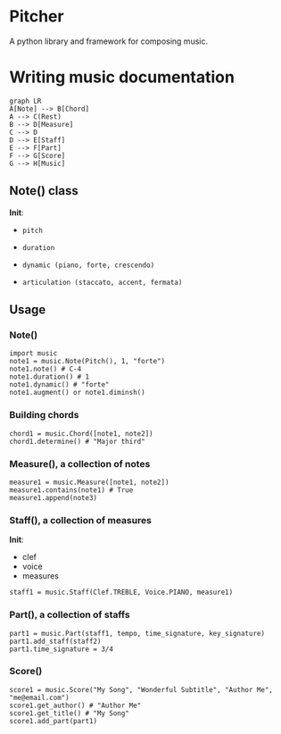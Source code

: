 # Pitcher
A python library and framework for composing music.


# Writing music documentation

```mermaid
graph LR
A[Note] --> B[Chord]
A --> C(Rest)
B --> D[Measure]
C --> D
D --> E[Staff]
E --> F[Part]
F --> G[Score]
G --> H[Music]
```

## Note() class


**Init**:

- `pitch`

- `duration`

- `dynamic (piano, forte, crescendo)`

- `articulation (staccato, accent, fermata)`

## Usage

### Note()
    import music
    note1 = music.Note(Pitch(), 1, "forte")
    note1.note() # C-4
    note1.duration() # 1
    note1.dynamic() # "forte"
    note1.augment() or note1.diminsh()

### Building chords

    chord1 = music.Chord([note1, note2])
    chord1.determine() # "Major third"


### Measure(), a collection of notes

    measure1 = music.Measure([note1, note2])
    measure1.contains(note1) # True
    measure1.append(note3)

### Staff(), a collection of measures

**Init**:
- clef
- voice
- measures


`staff1 = music.Staff(Clef.TREBLE, Voice.PIANO, measure1)`


### Part(), a collection of staffs

    part1 = music.Part(staff1, tempo, time_signature, key_signature)
    part1.add_staff(staff2)
    part1.time_signature = 3/4

### Score()

    score1 = music.Score("My Song", "Wonderful Subtitle", "Author Me", "me@email.com")
    score1.get_author() # "Author Me"
    score1.get_title() # "My Song"
    score1.add_part(part1)
